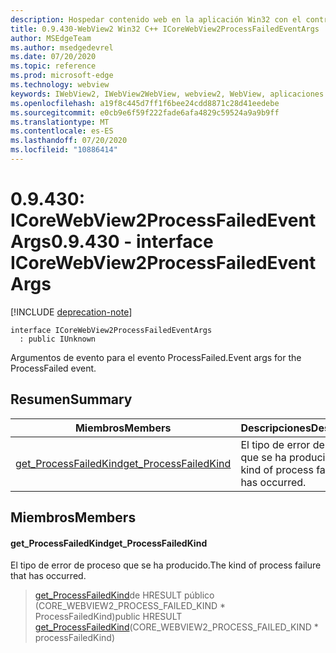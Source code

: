 ```yaml
---
description: Hospedar contenido web en la aplicación Win32 con el control Microsoft Edge WebView2
title: 0.9.430-WebView2 Win32 C++ ICoreWebView2ProcessFailedEventArgs
author: MSEdgeTeam
ms.author: msedgedevrel
ms.date: 07/20/2020
ms.topic: reference
ms.prod: microsoft-edge
ms.technology: webview
keywords: IWebView2, IWebView2WebView, webview2, WebView, aplicaciones Win32, Win32, Edge, ICoreWebView2, ICoreWebView2Host, control de explorador, HTML Edge
ms.openlocfilehash: a19f8c445d7ff1f6bee24cdd8871c28d41eedebe
ms.sourcegitcommit: e0cb9e6f59f222fade6afa4829c59524a9a9b9ff
ms.translationtype: MT
ms.contentlocale: es-ES
ms.lasthandoff: 07/20/2020
ms.locfileid: "10886414"
---
```

# <span data-ttu-id="78457-104">0.9.430: ICoreWebView2ProcessFailedEventArgs</span><span class="sxs-lookup"><span data-stu-id="78457-104">0.9.430 - interface ICoreWebView2ProcessFailedEventArgs</span></span> 

[!INCLUDE [deprecation-note](../../includes/deprecation-note.md)]

```
interface ICoreWebView2ProcessFailedEventArgs
  : public IUnknown
```

<span data-ttu-id="78457-105">Argumentos de evento para el evento ProcessFailed.</span><span class="sxs-lookup"><span data-stu-id="78457-105">Event args for the ProcessFailed event.</span></span>

## <span data-ttu-id="78457-106">Resumen</span><span class="sxs-lookup"><span data-stu-id="78457-106">Summary</span></span>

 <span data-ttu-id="78457-107">Miembros</span><span class="sxs-lookup"><span data-stu-id="78457-107">Members</span></span>                        | <span data-ttu-id="78457-108">Descripciones</span><span class="sxs-lookup"><span data-stu-id="78457-108">Descriptions</span></span>
--------------------------------|---------------------------------------------
[<span data-ttu-id="78457-109">get_ProcessFailedKind</span><span class="sxs-lookup"><span data-stu-id="78457-109">get_ProcessFailedKind</span></span>](#get_processfailedkind) | <span data-ttu-id="78457-110">El tipo de error de proceso que se ha producido.</span><span class="sxs-lookup"><span data-stu-id="78457-110">The kind of process failure that has occurred.</span></span>

## <span data-ttu-id="78457-111">Miembros</span><span class="sxs-lookup"><span data-stu-id="78457-111">Members</span></span>

#### <span data-ttu-id="78457-112">get_ProcessFailedKind</span><span class="sxs-lookup"><span data-stu-id="78457-112">get_ProcessFailedKind</span></span> 

<span data-ttu-id="78457-113">El tipo de error de proceso que se ha producido.</span><span class="sxs-lookup"><span data-stu-id="78457-113">The kind of process failure that has occurred.</span></span>

> <span data-ttu-id="78457-114">[get_ProcessFailedKind](#get_processfailedkind)de HRESULT público (CORE_WEBVIEW2_PROCESS_FAILED_KIND \* ProcessFailedKind)</span><span class="sxs-lookup"><span data-stu-id="78457-114">public HRESULT [get_ProcessFailedKind](#get_processfailedkind)(CORE_WEBVIEW2_PROCESS_FAILED_KIND \* processFailedKind)</span></span>

